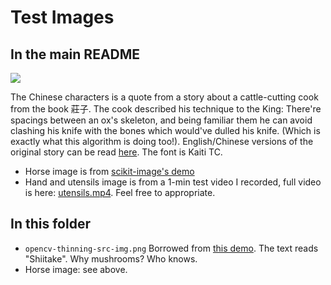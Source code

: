 # Test Images

## In the main README

![](https://user-images.githubusercontent.com/7929704/79626790-c39c3980-8100-11ea-82c8-3da4380c1128.png)

<a name="paoding"></a>

The Chinese characters is a quote from a story about a cattle-cutting cook from the book 莊子. The cook described his technique to the King: There're spacings between an ox's skeleton, and being familiar them he can avoid clashing his knife with the bones which would've dulled his knife. (Which is exactly what this algorithm is doing too!). English/Chinese versions of the original story can be read [here](https://ctext.org/zhuangzi/nourishing-the-lord-of-life). The font is Kaiti TC.

- Horse image is from [scikit-image's demo](https://scikit-image.org/docs/dev/auto_examples/edges/plot_skeleton.html)
- Hand and utensils image is from a 1-min test video I recorded, full video is here: [utensils.mp4](../of/ofxSkeleton/example/bin/data/utensils.mp4). Feel free to appropriate.


## In this folder

- `opencv-thinning-src-img.png` Borrowed from [this demo](https://web.archive.org/web/20130313084711/http://opencv-code.com/quick-tips/implementation-of-thinning-algorithm-in-opencv/). The text reads "Shiitake". Why mushrooms? Who knows.
- Horse image: see above.